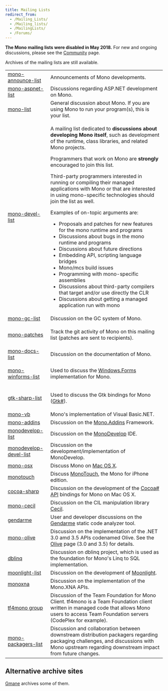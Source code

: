 ```yaml
---
title: Mailing Lists
redirect_from:
  - /Mailing_Lists/
  - /Mailing_lists/
  - /MailingLists/
  - /Forums/
---
```


<p><strong>The Mono mailing lists were disabled in May 2018.</strong> For new and ongoing discussions, please see the <a href="/community/">Community</a> page.</p>

Archives of the mailing lists are still available.

<table>
<tbody>
<tr>
  <td><a href="https://lists.dot.net/pipermail/mono-announce-list/">mono-announce-list</a></td>
  <td>Announcements of Mono developments.</td>
</tr>
<tr>
  <td><a href="https://lists.dot.net/pipermail/mono-aspnet-list/">mono-aspnet-list</a></td>
  <td>Discussions regarding ASP.NET development on Mono.</td>
</tr>
<tr>
  <td><a href="https://lists.dot.net/pipermail/mono-list/">mono-list</a></td>
  <td>General discussion about Mono. If you are using Mono to run your program(s), this is your list.</td>
</tr>
<tr>
  <td><a href="https://lists.dot.net/pipermail/mono-devel-list/">mono-devel-list</a></td>
  <td>
    <p>A mailing list dedicated to <strong>discussions about developing Mono itself</strong>, such as development of the runtime, class libraries, and related Mono projects.</p>
    <p>Programmers that work on Mono are <strong>strongly</strong> encouraged to join this list.</p>
    <p>Third-party programmers interested in running or compiling their managed applications with Mono or that are interested in using mono-specific technologies should join the list as well.</p>
    <p>Examples of on-topic arguments are:</p>
    <ul>
    <li>Proposals and patches for new features for the mono runtime and programs</li>
    <li>Discussions about bugs in the mono runtime and programs</li>
    <li>Discussions about future directions</li>
    <li>Embedding API, scripting language bridges</li>
    <li>Mono/mcs build issues</li>
    <li>Programming with mono-specific assemblies</li>
    <li>Discussions about third-party compilers that target and/or use directly the CLR</li>
    <li>Discussions about getting a managed application run with mono</li>
    </ul>
  </td>
</tr>
<tr>
  <td><a href="https://lists.dot.net/pipermail/mono-gc-list/">mono-gc-list</a></td>
  <td>Discussion on the GC system of Mono.</td>
</tr>
<tr>
  <td><a href="https://lists.dot.net/pipermail/mono-patches/">mono-patches</a></td>
  <td><p>Track the git activity of Mono on this mailing list (patches are sent to recipients).</p></td>
</tr>
<tr>
  <td><a href="https://lists.dot.net/pipermail/mono-docs-list/">mono-docs-list</a></td>
  <td>Discussion on the documentation of Mono.</td>
</tr>
<tr>
  <td><a href="https://lists.dot.net/pipermail/mono-winforms-list/">mono-winforms-list</a></td>
  <td><p>Used to discuss the <a href="/docs/gui/winforms/">Windows.Forms</a> implementation for Mono.</p></td>
</tr>
<tr>
  <td><a href="https://lists.dot.net/pipermail/gtk-sharp-list/">gtk-sharp-list</a></td>
  <td><p>Used to discuss the Gtk bindings for Mono (<a href="/docs/gui/gtksharp/">Gtk#</a>).</p></td>
</tr>
<tr>
  <td><a href="https://lists.dot.net/pipermail/mono-vb/">mono-vb</a></td>
  <td>Mono's implementation of Visual Basic.NET.</td>
</tr>
<tr>
  <td><a href="https://groups.google.com/forum/#!forum/mono-addins">mono-addins</a></td>
  <td>Discussion on the <a href="/archived/monoaddins" title="Mono.Addins">Mono.Addins</a> Framework.</td>
</tr>
<tr>
  <td><a href="https://lists.dot.net/pipermail/monodevelop-list/">monodevelop-list</a></td>
  <td>Discussion on the <a href="/archived/monodevelop" title="MonoDevelop">MonoDevelop</a> IDE.</td>
</tr>
<tr>
  <td><a href="https://lists.dot.net/pipermail/monodevelop-devel-list/">monodevelop-devel-list</a></td>
  <td>Discussion on the development/implementation of MonoDevelop.</td>
</tr>
<tr>
  <td><a href="https://lists.dot.net/pipermail/mono-osx/">mono-osx</a></td>
  <td>Discuss Mono on <a href="/docs/about-mono/supported-platforms/osx/" title="Mono:OSX">Mac OS X</a>.</td>
</tr>
<tr>
  <td><a href="https://lists.dot.net/pipermail/monotouch/">monotouch</a></td>
  <td>Discuss <a href="https://www.xamarin.com/">MonoTouch</a>, the Mono for iPhone edition.</td>
</tr>
<tr>
  <td><a href="https://lists.dot.net/pipermail/cocoa-sharp/">cocoa-sharp</a></td>
  <td>Discussion on the development of the <a href="/docs/tools+libraries/libraries/monomac/">Cocoa# API</a> bindings for Mono on Mac OS X.</td>
</tr>
<tr>
  <td><a href="https://groups.google.com/forum/#!forum/mono-cecil">mono-cecil</a></td>
  <td>Discussion on the CIL manipulation library <a href="/docs/tools+libraries/libraries/Mono.Cecil/">Cecil</a>.</td>
</tr>
<tr>
  <td><a href="https://groups.google.com/forum/#!forum/gendarme">gendarme</a></td>
  <td>User and developer discussions on the <a href="/docs/tools+libraries/tools/gendarme/">Gendarme</a> static code analyzer tool.</td>
</tr>
<tr>
  <td><a href="http://groups.google.com/group/mono-olive/">mono-olive</a></td>
  <td>Discussion on the implementation of the .NET 3.0 amd 3.5 APIs codenamed Olive. See the <a href="/archived/olive" title="Olive">Olive</a> page (3.0 and 3.5) for details.</td>
</tr>
<tr>
  <td><a href="https://groups.google.com/forum/#!forum/dblinq">dblinq</a></td>
  <td>Discussion on dblinq project, which is used as the foundation for Mono's Linq to SQL implementation.</td>
</tr>
<tr>
  <td><a href="https://lists.dot.net/pipermail/moonlight-list/">moonlight-list</a></td>
  <td>Discussion on the development of <a href="/docs/web/moonlight/">Moonlight</a>.</td>
</tr>
<tr>
  <td><a href="https://groups.google.com/forum/#!forum/monoxna">monoxna</a></td>
  <td>Discussion on the implementation of the Mono.XNA APIs.</td>
</tr>
<tr>
  <td><a href="https://groups.google.com/forum/#!forum/tf4mono">tf4mono group</a></td>
  <td>Discussion of the Team Foundation for Mono Client. tf4mono is a Team Foundation client written in managed code that allows Mono users to access Team Foundation servers (CodePlex for example).</td>
</tr>
<tr>
  <td><a href="https://lists.dot.net/pipermail/mono-packagers-list/">mono-packagers-list</a></td>
  <td>Discussion and collaboration between downstream distribution packagers regarding packaging challenges, and discussions with Mono upstream regarding downstream impact from future changes.</td>
</tr>
</tbody>
</table>

Alternative archive sites
-------------------------

[Gmane](http://dir.gmane.org/index.php?prefix=gmane.comp.gnome.mono) archives some of them.

